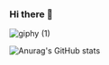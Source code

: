 ### Hi there 👋

![giphy (1)](https://user-images.githubusercontent.com/64500580/220164608-dee54cab-2084-4c3b-9b77-56418ef3db2d.gif)

 
![Anurag's GitHub stats](https://github-readme-stats.vercel.app/api?username=shubhamppl&show_icons=true&theme=radical)
